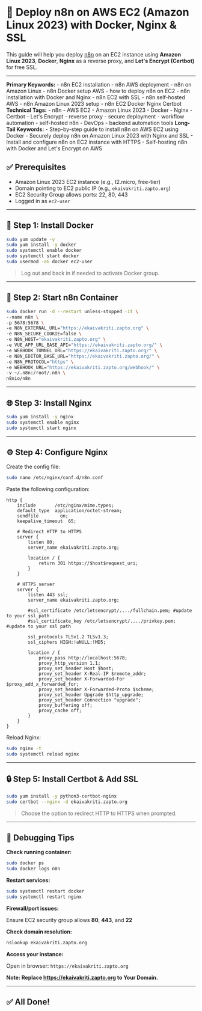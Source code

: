 
# 🚀 Deploy n8n on AWS EC2 (Amazon Linux 2023) with Docker, Nginx & SSL

This guide will help you deploy [n8n](https://n8n.io) on an EC2 instance using **Amazon Linux 2023**, **Docker**, **Nginx** as a reverse proxy, and **Let's Encrypt (Certbot)** for free SSL.


---

**Primary Keywords:** - n8n EC2 installation - n8n AWS deployment - n8n on Amazon Linux - n8n Docker setup AWS - how to deploy n8n on EC2 - n8n installation with Docker and Nginx - n8n EC2 with SSL - n8n self-hosted AWS - n8n Amazon Linux 2023 setup - n8n EC2 Docker Nginx Certbot **Technical Tags:** - n8n - AWS EC2 - Amazon Linux 2023 - Docker - Nginx - Certbot - Let's Encrypt - reverse proxy - secure deployment - workflow automation - self-hosted n8n - DevOps - backend automation tools **Long-Tail Keywords:** - Step-by-step guide to install n8n on AWS EC2 using Docker - Securely deploy n8n on Amazon Linux 2023 with Nginx and SSL - Install and configure n8n on EC2 instance with HTTPS - Self-hosting n8n with Docker and Let's Encrypt on AWS
## ✅ Prerequisites

- Amazon Linux 2023 EC2 instance (e.g., t2.micro, free-tier)
- Domain pointing to EC2 public IP (e.g., `ekaivakriti.zapto.org`)
- EC2 Security Group allows ports: 22, 80, 443
- Logged in as `ec2-user`

---

## 🔧 Step 1: Install Docker

```bash
sudo yum update -y
sudo yum install -y docker
sudo systemctl enable docker
sudo systemctl start docker
sudo usermod -aG docker ec2-user
````

> Log out and back in if needed to activate Docker group.

---

## 🐳 Step 2: Start n8n Container

```bash
sudo docker run -d --restart unless-stopped -it \
--name n8n \
-p 5678:5678 \
-e N8N_EXTERNAL_URL="https://ekaivakriti.zapto.org" \
-e N8N_SECURE_COOKIE=false \
-e N8N_HOST="ekaivakriti.zapto.org" \
-e VUE_APP_URL_BASE_API="https://ekaivakriti.zapto.org/" \
-e WEBHOOK_TUNNEL_URL="https://ekaivakriti.zapto.org/" \
-e N8N_EDITOR_BASE_URL="https://ekaivakriti.zapto.org/" \
-e N8N_PROTOCOL="https" \
-e WEBHOOK_URL="https://ekaivakriti.zapto.org/webhook/" \
-v ~/.n8n:/root/.n8n \
n8nio/n8n
```

---

## 🌐 Step 3: Install Nginx

```bash
sudo yum install -y nginx
sudo systemctl enable nginx
sudo systemctl start nginx
```

---

## ⚙️ Step 4: Configure Nginx

Create the config file:

```bash
sudo nano /etc/nginx/conf.d/n8n.conf
```

Paste the following configuration:

```nginx
http {
    include       /etc/nginx/mime.types;
    default_type  application/octet-stream;
    sendfile        on;
    keepalive_timeout  65;

    # Redirect HTTP to HTTPS
    server {
        listen 80;
        server_name ekaivakriti.zapto.org;

        location / {
            return 301 https://$host$request_uri;
        }
    }

    # HTTPS server
    server {
        listen 443 ssl;
        server_name ekaivakriti.zapto.org;

        #ssl_certificate /etc/letsencrypt/..../fullchain.pem; #update to your ssl path
        #ssl_certificate_key /etc/letsencrypt/..../privkey.pem; #update to your ssl path

        ssl_protocols TLSv1.2 TLSv1.3;
        ssl_ciphers HIGH:!aNULL:!MD5;

        location / {
            proxy_pass http://localhost:5678;
            proxy_http_version 1.1;
            proxy_set_header Host $host;
            proxy_set_header X-Real-IP $remote_addr;
            proxy_set_header X-Forwarded-For $proxy_add_x_forwarded_for;
            proxy_set_header X-Forwarded-Proto $scheme;
            proxy_set_header Upgrade $http_upgrade;
            proxy_set_header Connection "upgrade";
            proxy_buffering off;
            proxy_cache off;
        }
    }
}
```

Reload Nginx:

```bash
sudo nginx -t
sudo systemctl reload nginx
```

---

## 🔒 Step 5: Install Certbot & Add SSL

```bash
sudo yum install -y python3-certbot-nginx
sudo certbot --nginx -d ekaivakriti.zapto.org
```

> Choose the option to redirect HTTP to HTTPS when prompted.

---

## 🧪 Debugging Tips

**Check running container:**

```bash
sudo docker ps
sudo docker logs n8n
```

**Restart services:**

```bash
sudo systemctl restart docker
sudo systemctl restart nginx
```

**Firewall/port issues:**

Ensure EC2 security group allows **80**, **443**, and **22**

**Check domain resolution:**

```bash
nslookup ekaivakriti.zapto.org
```

**Access your instance:**

Open in browser: `https://ekaivakriti.zapto.org`

**Note: Replace https://ekaivakriti.zapto.org to Your Domain.**

---

## ✅ All Done!
